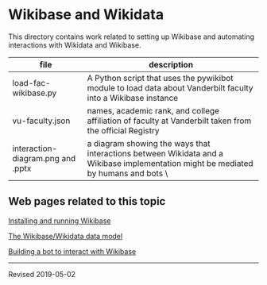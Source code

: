 # Wikibase and Wikidata

This directory contains work related to setting up Wikibase and automating interactions with Wikidata and Wikibase.  

| file | description |
|------|-------------|
| load-fac-wikibase.py | A Python script that uses the pywikibot module to load data about Vanderbilt faculty into a Wikibase instance |
| vu-faculty.json | names, academic rank, and college affiliation of faculty at Vanderbilt taken from the official Registry |
| interaction-diagram.png and .pptx | a diagram showing the ways that interactions between Wikidata and a Wikibase implementation might be mediated by humans and bots \

## Web pages related to this topic

[Installing and running Wikibase](https://heardlibrary.github.io/digital-scholarship/lod/install/#using-docker-compose-to-create-an-instance-of-wikibase-on-your-local-computer)

[The Wikibase/Wikidata data model](https://heardlibrary.github.io/digital-scholarship/lod/wikibase/)

[Building a bot to interact with Wikibase](https://heardlibrary.github.io/digital-scholarship/host/wikidata/bot/)

----
Revised 2019-05-02
